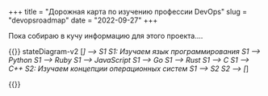 +++
title = "Дорожная карта по изучению профессии DevOps"
slug = "devopsroadmap"
date = "2022-09-27"
+++

Пока собираю в кучу информацию для этого проекта....

{{<mermaid>}}
stateDiagram-v2
    [*] --> S1
    S1: Изучаем язык программирования
    S1 --> Python 
    S1 --> Ruby
    S1 --> JavaScript
    S1 --> Go
    S1 --> Rust
    S1 --> C
    S1 --> C++
    S2: Изучаем концепции операционных систем
    S1 --> S2
    S2 --> [*]

{{</mermaid>}}